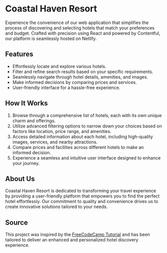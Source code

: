 # Coastal Haven Resort
Experience the convenience of our web application that simplifies the process of discovering and selecting hotels that match your preferences and budget. Crafted with precision using React and powered by Contentful, our platform is seamlessly hosted on Netlify.

## Features
- Effortlessly locate and explore various hotels.
- Filter and refine search results based on your specific requirements.
- Seamlessly navigate through hotel details, amenities, and images.
- Make informed decisions by comparing prices and services.
- User-friendly interface for a hassle-free experience.

## How It Works
1. Browse through a comprehensive list of hotels, each with its own unique charm and offerings.
2. Utilize advanced filtering options to narrow down your choices based on factors like location, price range, and amenities.
3. Access detailed information about each hotel, including high-quality images, services, and nearby attractions.
4. Compare prices and facilities across different hotels to make an informed decision.
5. Experience a seamless and intuitive user interface designed to enhance your journey.

## About Us
Coastal Haven Resort is dedicated to transforming your travel experience by providing a user-friendly platform that empowers you to find the perfect hotel effortlessly. Our commitment to quality and convenience drives us to create innovative solutions tailored to your needs.

## Source
This project was inspired by the [FreeCodeCamp Tutorial](https://www.youtube.com/watch?v=LXJOvkVYQqA) and has been tailored to deliver an enhanced and personalized hotel discovery experience.
